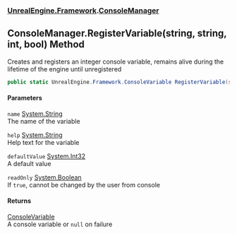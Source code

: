 ### [UnrealEngine.Framework](./UnrealEngine-Framework.md 'UnrealEngine.Framework').[ConsoleManager](./UnrealEngine-Framework-ConsoleManager.md 'UnrealEngine.Framework.ConsoleManager')
## ConsoleManager.RegisterVariable(string, string, int, bool) Method
Creates and registers an integer console variable, remains alive during the lifetime of the engine until unregistered  
```csharp
public static UnrealEngine.Framework.ConsoleVariable RegisterVariable(string name, string help, int defaultValue=0, bool readOnly=false);
```
#### Parameters
<a name='UnrealEngine-Framework-ConsoleManager-RegisterVariable(string_string_int_bool)-name'></a>
`name` [System.String](https://docs.microsoft.com/en-us/dotnet/api/System.String 'System.String')  
The name of the variable  
  
<a name='UnrealEngine-Framework-ConsoleManager-RegisterVariable(string_string_int_bool)-help'></a>
`help` [System.String](https://docs.microsoft.com/en-us/dotnet/api/System.String 'System.String')  
Help text for the variable  
  
<a name='UnrealEngine-Framework-ConsoleManager-RegisterVariable(string_string_int_bool)-defaultValue'></a>
`defaultValue` [System.Int32](https://docs.microsoft.com/en-us/dotnet/api/System.Int32 'System.Int32')  
A default value  
  
<a name='UnrealEngine-Framework-ConsoleManager-RegisterVariable(string_string_int_bool)-readOnly'></a>
`readOnly` [System.Boolean](https://docs.microsoft.com/en-us/dotnet/api/System.Boolean 'System.Boolean')  
If `true`, cannot be changed by the user from console  
  
#### Returns
[ConsoleVariable](./UnrealEngine-Framework-ConsoleVariable.md 'UnrealEngine.Framework.ConsoleVariable')  
A console variable or `null` on failure  
